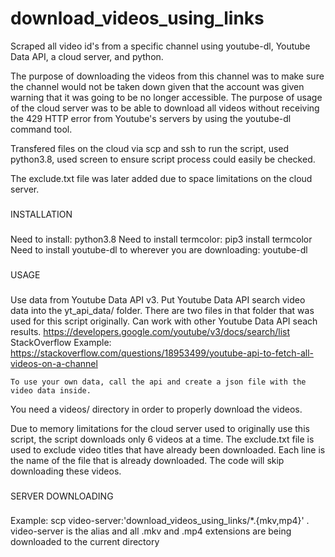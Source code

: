 # download_videos_using_links
Scraped all video id's from a specific channel using youtube-dl, Youtube Data API, a cloud server, and python. 

The purpose of downloading the videos from this channel was to make sure the channel would not be taken down given that the account was given warning that it was going to be no longer accessible. The purpose of usage of the cloud server was to be able to download all videos without receiving the 429 HTTP error from Youtube's servers by using the youtube-dl command tool. 

Transfered files on the cloud via scp and ssh to run the script, used python3.8, used screen to ensure script process could easily be checked.

The exclude.txt file was later added due to space limitations on the cloud server.

###
INSTALLATION
###
Need to install: 
	python3.8
Need to install termcolor:
	pip3 install termcolor
Need to install youtube-dl to wherever you are downloading:
	youtube-dl

###
USAGE
###

Use data from Youtube Data API v3. Put Youtube Data API search video data into the yt_api_data/ folder. There are two files in that folder that was used for this script originally. Can work with other Youtube Data API seach results.
	https://developers.google.com/youtube/v3/docs/search/list
	StackOverflow Example:
		https://stackoverflow.com/questions/18953499/youtube-api-to-fetch-all-videos-on-a-channel

	To use your own data, call the api and create a json file with the video data inside. 

You need a videos/ directory in order to properly download the videos. 

Due to memory limitations for the cloud server used to originally use this script, the script downloads only 6 videos at a time. The exclude.txt file is used to exclude video titles that have already been downloaded. Each line is the name of the file that is already downloaded. The code will skip downloading these videos. 

###
SERVER DOWNLOADING
###

Example:
scp video-server:'download_videos_using_links/*.{mkv,mp4}' .
video-server is the alias and all .mkv and .mp4 extensions are being downloaded to the current directory